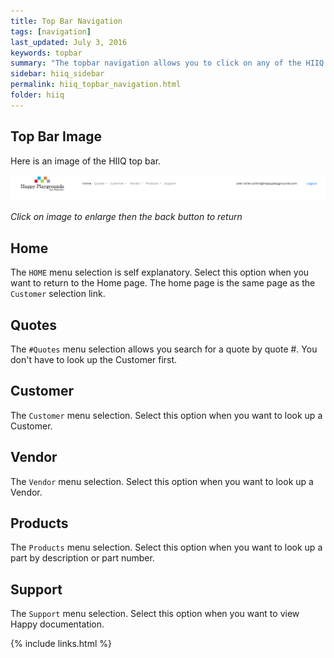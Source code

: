 ```yaml
---
title: Top Bar Navigation
tags: [navigation]
last_updated: July 3, 2016
keywords: topbar 
summary: "The topbar navigation allows you to click on any of the HIIQ categories. Plus, it is where you logout of HIIQ"
sidebar: hiiq_sidebar
permalink: hiiq_topbar_navigation.html
folder: hiiq
---
```


## Top Bar Image 

Here is an image of the HIIQ top bar.

<a rel="noopener" href="images/hiiq_topbar.png"><img src="images/hiiq_topbar.png" class="img-responsive img-hover"></a>

*Click on image to enlarge then the back button to return*


## Home

The `HOME` menu selection is self explanatory. Select this option when you want to return to the Home page. The home page is the same page as the `Customer` selection link. 

## Quotes

The `#Quotes` menu selection allows you search for a quote by quote #. You don't have to look up the Customer first. 

## Customer

The `Customer` menu selection. Select this option when you want to look up a Customer. 

## Vendor

The `Vendor` menu selection. Select this option when you want to look up a Vendor.


## Products

The `Products` menu selection. Select this option when you want to look up a part by description or part number.

## Support

The `Support` menu selection. Select this option when you want to view Happy documentation.


{% include links.html %}
